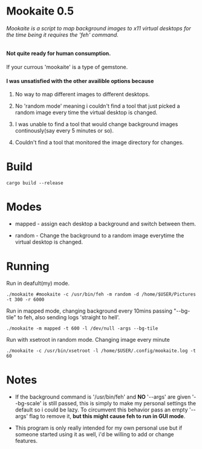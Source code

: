 # Mookaite 0.5

###### Mookaite is a script to map background images to x11 virtual desktops for the time being it requires the 'feh' command.

#### **Not quite ready for human consumption.**

If your currous 'mookaite' is a type of gemstone.

#### I was unsatisfied with the other availible options because
 1. No way to map different images to different desktops.

 2. No 'random mode' meaning i couldn't find a tool that just picked a random
 image every time the virtual desktop is changed.

 3. I was unable to find a tool that would change background images continously(say every 5 minutes or so).

 4. Couldn't find a tool that monitored the image directory for changes.

# Build
    cargo build --release


# Modes
  - mapped - assign each desktop a background and switch between them.

  - random - Change the background to a random image everytime the virtual desktop is changed.

# Running
  Run in deafult(my) mode.

  `./mookaite #mookaite -c /usr/bin/feh -m random -d /home/$USER/Pictures -t 300 -r 6000`

  Run in mapped mode, changing background every 10mins passing "--bg-tile" to feh,
  also sending logs 'straight to hell'.

  `./mookaite -m mapped -t 600 -l /dev/null -args --bg-tile`

  Run with xsetroot in random mode. Changing image every minute

  `./mookaite -c /usr/bin/xsetroot -l /home/$USER/.config/mookaite.log -t 60`

# Notes

  - If the background command is '/usr/bin/feh' and **NO** '--args' are given '--bg-scale' is still passed, this is simply to
    make my personal settings the default so i could be lazy. To circumvent this behavior
    pass an empty '--args' flag to remove it, **but this might cause feh to run in GUI mode**.

  - This program is only really intended for my own personal use but if someone
    started using it as well, i'd be willing to add or change features.
